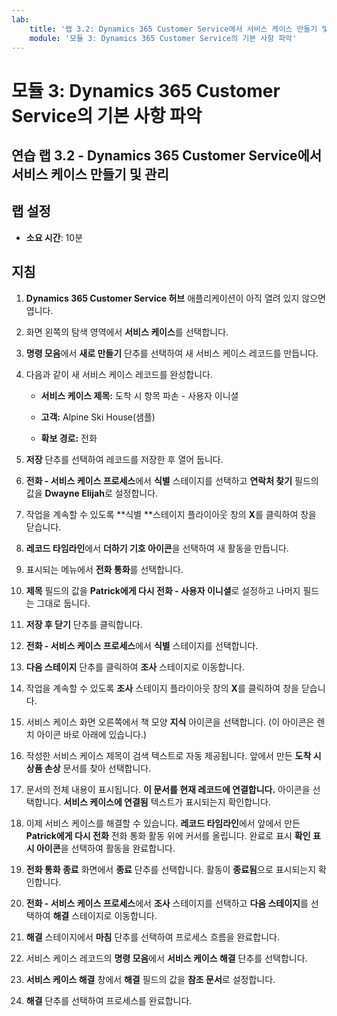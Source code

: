 ```yaml
---
lab:
    title: '랩 3.2: Dynamics 365 Customer Service에서 서비스 케이스 만들기 및 관리'
    module: '모듈 3: Dynamics 365 Customer Service의 기본 사항 파악'
---
```


모듈 3: Dynamics 365 Customer Service의 기본 사항 파악
========================

## 연습 랩 3.2 - Dynamics 365 Customer Service에서 서비스 케이스 만들기 및 관리

## 랩 설정

  - **소요 시간**: 10분

## 지침

1. **Dynamics 365 Customer Service 허브** 애플리케이션이 아직 열려 있지 않으면 엽니다. 

2. 화면 왼쪽의 탐색 영역에서 **서비스 케이스**를 선택합니다. 

3. **명령 모음**에서 **새로 만들기** 단추를 선택하여 새 서비스 케이스 레코드를 만듭니다.

4. 다음과 같이 새 서비스 케이스 레코드를 완성합니다.

	- **서비스 케이스 제목:** 도착 시 항목 파손 - 사용자 이니셜

	- **고객:** Alpine Ski House(샘플)

	- **확보 경로:** 전화

5. **저장** 단추를 선택하여 레코드를 저장한 후 열어 둡니다. 

6. **전화 - 서비스 케이스 프로세스**에서 **식별** 스테이지를 선택하고 **연락처 찾기** 필드의 값을 **Dwayne Elijah**로 설정합니다. 

7. 작업을 계속할 수 있도록 **식별 **스테이지 플라이아웃 창의 **X**를 클릭하여 창을 닫습니다. 

8. **레코드 타임라인**에서 **더하기 기호 아이콘**을 선택하여 새 활동을 만듭니다. 

9. 표시되는 메뉴에서 **전화 통화**를 선택합니다.

10. **제목** 필드의 값을 **Patrick에게 다시 전화 - 사용자 이니셜**로 설정하고 나머지 필드는 그대로 둡니다. 

11. **저장 후 닫기** 단추를 클릭합니다. 

12. **전화 - 서비스 케이스 프로세스**에서 **식별** 스테이지를 선택합니다.

13. **다음 스테이지** 단추를 클릭하여 **조사** 스테이지로 이동합니다. 

14. 작업을 계속할 수 있도록 **조사** 스테이지 플라이아웃 창의 **X**를 클릭하여 창을 닫습니다. 

15. 서비스 케이스 화면 오른쪽에서 책 모양 **지식** 아이콘을 선택합니다. (이 아이콘은 렌치 아이콘 바로 아래에 있습니다.)

16. 작성한 서비스 케이스 제목이 검색 텍스트로 자동 제공됩니다. 앞에서 만든 **도착 시 상품 손상** 문서를 찾아 선택합니다. 

17. 문서의 전체 내용이 표시됩니다. **이 문서를 현재 레코드에 연결합니다.** 아이콘을 선택합니다. **서비스 케이스에 연결됨** 텍스트가 표시되는지 확인합니다. 

18. 이제 서비스 케이스를 해결할 수 있습니다. **레코드 타임라인**에서 앞에서 만든 **Patrick에게 다시 전화** 전화 통화 활동 위에 커서를 올립니다. 완료로 표시 **확인 표시 아이콘**을 선택하여 활동을 완료합니다. 

19. **전화 통화 종료** 화면에서 **종료** 단추를 선택합니다. 활동이 **종료됨**으로 표시되는지 확인합니다. 

20. **전화 - 서비스 케이스 프로세스**에서 **조사** 스테이지를 선택하고 **다음 스테이지**를 선택하여 **해결** 스테이지로 이동합니다. 

21. **해결** 스테이지에서 **마침** 단추를 선택하여 프로세스 흐름을 완료합니다. 

22. 서비스 케이스 레코드의 **명령 모음**에서 **서비스 케이스 해결** 단추를 선택합니다.

23. **서비스 케이스 해결** 창에서 **해결** 필드의 값을 **참조 문서**로 설정합니다. 

24. **해결** 단추를 선택하여 프로세스를 완료합니다. 
